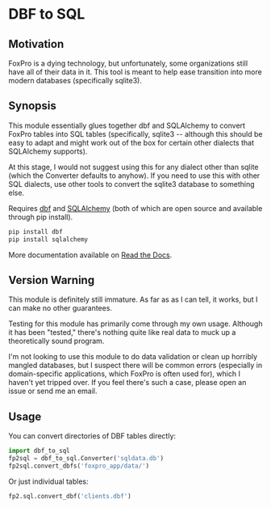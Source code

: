 DBF to SQL
============
Motivation
---------
FoxPro is a dying technology, but unfortunately, some organizations still have all of their data in it. This tool is meant to help ease transition into more modern databases (specifically sqlite3).

Synopsis
--------
This module essentially glues together dbf and SQLAlchemy to convert FoxPro tables into SQL tables (specifically, sqlite3 -- although this should be easy to adapt and might work out of the box for certain other dialects that SQLAlchemy supports).

At this stage, I would not suggest using this for any dialect other than sqlite (which the Converter defaults to anyhow). If you need to use this with other SQL dialects, use other tools to convert the sqlite3 database to something else.

Requires [dbf](https://pypi.python.org/pypi/dbf) and [SQLAlchemy](http://www.sqlalchemy.org/) (both of which are open source and available through pip install).

```python
pip install dbf
pip install sqlalchemy
```
    
More documentation available on [Read the Docs](http://dbf_to_sql.readthedocs.org).

Version Warning
-------
This module is definitely still immature. As far as as I can tell, it works, but I can make no other guarantees.

Testing for this module has primarily come through my own usage. Although it has been "tested," there's nothing quite like real data to muck up a theoretically sound program.

I'm not looking to use this module to do data validation or clean up horribly mangled databases, but I suspect there will be common errors (especially in domain-specific applications, which FoxPro is often used for), which I haven't yet tripped over. If you feel there's such a case, please open an issue or send me an email.

Usage
--------
You can convert directories of DBF tables directly:

```python
import dbf_to_sql
fp2sql = dbf_to_sql.Converter('sqldata.db')
fp2sql.convert_dbfs('foxpro_app/data/')
```

Or just individual tables:

```python
fp2.sql.convert_dbf('clients.dbf')
```
